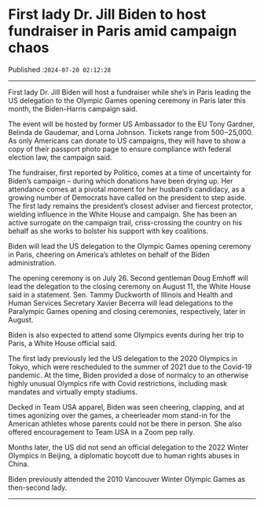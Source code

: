 # First lady Dr. Jill Biden to host fundraiser in Paris amid campaign chaos

Published :`2024-07-20 02:12:28`

---

First lady Dr. Jill Biden will host a fundraiser while she’s in Paris leading the US delegation to the Olympic Games opening ceremony in Paris later this month, the Biden-Harris campaign said.

The event will be hosted by former US Ambassador to the EU Tony Gardner, Belinda de Gaudemar, and Lorna Johnson. Tickets range from $500-$25,000. As only Americans can donate to US campaigns, they will have to show a copy of their passport photo page to ensure compliance with federal election law, the campaign said.

The fundraiser, first reported by Politico, comes at a time of uncertainty for Biden’s campaign – during which donations have been drying up. Her attendance comes at a pivotal moment for her husband’s candidacy, as a growing number of Democrats have called on the president to step aside. The first lady remains the president’s closest adviser and fiercest protector, wielding influence in the White House and campaign. She has been an active surrogate on the campaign trail, criss-crossing the country on his behalf as she works to bolster his support with key coalitions.

Biden will lead the US delegation to the Olympic Games opening ceremony in Paris, cheering on America’s athletes on behalf of the Biden administration.

The opening ceremony is on July 26. Second gentleman Doug Emhoff will lead the delegation to the closing ceremony on August 11, the White House said in a statement. Sen. Tammy Duckworth of Illinois and Health and Human Services Secretary Xavier Becerra will lead delegations to the Paralympic Games opening and closing ceremonies, respectively, later in August.

Biden is also expected to attend some Olympics events during her trip to Paris, a White House official said.

The first lady previously led the US delegation to the 2020 Olympics in Tokyo, which were rescheduled to the summer of 2021 due to the Covid-19 pandemic. At the time, Biden provided a dose of normalcy to an otherwise highly unusual Olympics rife with Covid restrictions, including mask mandates and virtually empty stadiums.

Decked in Team USA apparel, Biden was seen cheering, clapping, and at times agonizing over the games, a cheerleader mom stand-in for the American athletes whose parents could not be there in person. She also offered encouragement to Team USA in a Zoom pep rally.

Months later, the US did not send an official delegation to the 2022 Winter Olympics in Beijing, a diplomatic boycott due to human rights abuses in China.

Biden previously attended the 2010 Vancouver Winter Olympic Games as then-second lady.

---

